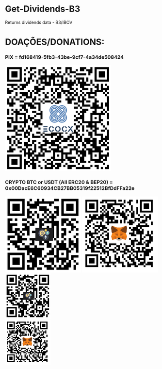 
# Get-Dividends-B3
Returns dividends data - B3/IBOV


# DOAÇÕES/DONATIONS:
<p align="left">
  <h3>PIX = fd168419-5fb3-43be-9cf7-4a34de508424</h3>
  <img src="./images/Pix.png" width="350" title="PIX">
  <h3>CRYPTO BTC or USDT (All ERC20 & BEP20) = 0x00DacE6C60934CB27BB05319f22512BfDdFFa22e</h3>
</p>
  <img src="./images/Address.png" width="250" title="Address">
  <img src="./images/MetaMask.png" width="250" title="MetaMask">
    <div id="banner">
        <div class="inline-block">
            <img src ="./images/Address.png" width="150" title="Address">
        </div>
        <div class="inline-block">
            <img src ="./images/MetaMask.png" width="150" title="MetaMask">
        </div>
    </div>



